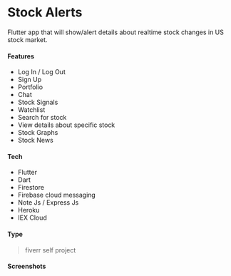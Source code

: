 # Stock Alerts
Flutter app that will show/alert details about realtime stock changes in US stock market.
#### Features
- Log In / Log Out
- Sign Up
- Portfolio
- Chat
- Stock Signals
- Watchlist
- Search for stock
- View details about specific stock
- Stock Graphs
- Stock News

#### Tech
- Flutter
- Dart
- Firestore
- Firebase cloud messaging
- Note Js / Express Js
- Heroku
- IEX Cloud

#### Type
> fiverr self project

#### Screenshots
